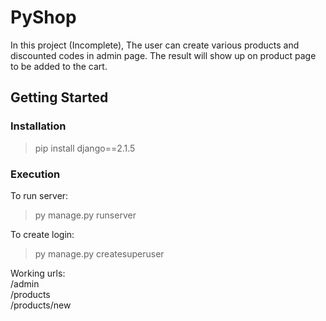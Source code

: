 # PyShop

In this project (Incomplete), The user can create various products and discounted codes in admin page. The result will show up on product page to be added to the cart.

## Getting Started

### Installation 
>pip install django==2.1.5

### Execution
To run server:
>py manage.py runserver

To create login:
>py manage.py createsuperuser

Working urls:  
/admin  
/products  
/products/new  





